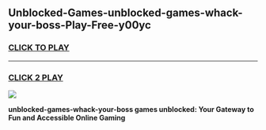
## Unblocked-Games-unblocked-games-whack-your-boss-Play-Free-y00yc
<h3>
<a href="https://premium76.site?title=unblocked-games-whack-your-boss&ref=18A">CLICK TO PLAY</a></h3>
<hr>

<h3>
<a href="https://premium76.site?title=unblocked-games-whack-your-boss&ref=18A">CLICK 2 PLAY</a>
  
</h3>

<a href="https://premium76.site?title=unblocked-games-whack-your-boss&ref=18A"><img src="https://clearcache.store/games.png"></a>


**unblocked-games-whack-your-boss games unblocked: Your Gateway to Fun and Accessible Online Gaming**
